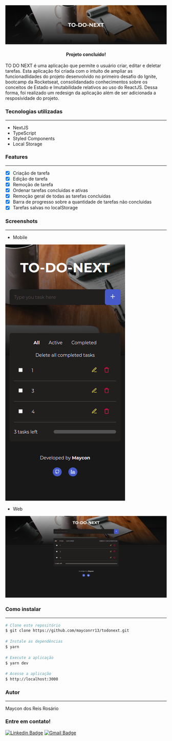 <img alt="Banner" title="To-Do-Next" src="./public/banner.png" />

<h4 align="center"> 
	Projeto concluído! 
</h4>
<p align="ledt">TO DO NEXT é uma aplicação que permite o usuário criar, editar e deletar tarefas. Esta aplicação foi criada com o intuito de ampliar as funcionadlidades do projeto desenvolvido no primeiro desafio do Ignite, bootcamp da Rocketseat, consolidandado conhecimentos sobre os conceitos de Estado e Imutabilidade relativos ao uso do ReactJS. Dessa forma, foi realizado um redesign da aplicação além de ser adicionada a resposividade do projeto.</p>

### Tecnologias utilizadas
---

* NextJS
* TypeScript
* Styled Components
* Local Storage

### Features
---

- [x] Criação de tarefa
- [x] Edição de tarefa
- [x] Remoção de tarefa
- [x] Ordenar tarefas concluidas e ativas
- [x] Remoção geral de todas as tarefas concluidas
- [x] Barra de progresso sobre a quantidade de tarefas não concluidas
- [x] Tarefas salvas no localStorage

### Screenshots
---

* Mobile
<img alt="mobile" title="To-Do-Next-mobile" src="./public/mobile.png"/>

* Web
<img alt="Banner" title="To-Do-Next-web" src="./public/web.png" />

### Como instalar
---

```bash
# Clone este repositório
$ git clone https://github.com/mayconrr13/todonext.git

# Instale as dependências
$ yarn 

# Execute a aplicação
$ yarn dev

# Acesse a aplicação
$ http://localhost:3000
```

### Autor
---

Maycon dos Reis Rosário

### Entre em contato!

[![Linkedin Badge](https://img.shields.io/badge/-Maycon-blue?style=flat-square&logo=Linkedin&logoColor=white&link=https://www.linkedin.com/in/mayconreisrosario/)](https://www.linkedin.com/in/mayconreisrosario/) 
[![Gmail Badge](https://img.shields.io/badge/-mayconrr13@gmail.com-c14438?style=flat-square&logo=Gmail&logoColor=white&link=mailto:mayconrr13@gmail.com)](mailto:mayconrr13@gmail.com)
